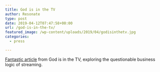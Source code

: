 ```yaml
---
title: God is in the TV
author: Resonate
type: post
date: 2019-04-12T07:47:58+00:00
url: /god-is-in-the-tv/
featured_image: /wp-content/uploads/2019/04/godisinthetv.jpg
categories:
  - press

---
```

<a href="http://www.godisinthetvzine.co.uk/2019/04/10/opinion-why-we-need-fairer-alternatives-to-spotify/" rel="noopener noreferrer" target="_blank">Fantastic article</a> from God is in the TV, exploring the questionable business logic of streaming.